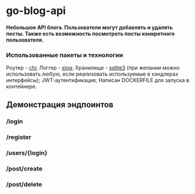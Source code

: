 ﻿# go-blog-api
#### Небольшое API блога. Пользователи могут добавлять и удалять посты. Также есть возможность посмотреть посты конкретного пользователя.
### Использованные пакеты и технологии
Роутер - [chi](https://github.com/go-chi/chi/);
Логгер - [slog](https://pkg.go.dev/golang.org/x/exp/slog);
Хранилище - [sqlite3](https://www.sqlite.org/) (при желании можно использовать любую, если реализовать используемые в хэндлерах интерфейсы);
JWT-аутентификация;
Написан DOCKERFILE для запуска в контейнере.

## Демонстрация эндпоинтов

### /login

### /register

### /users/{login}

### /post/create

### /post/delete
